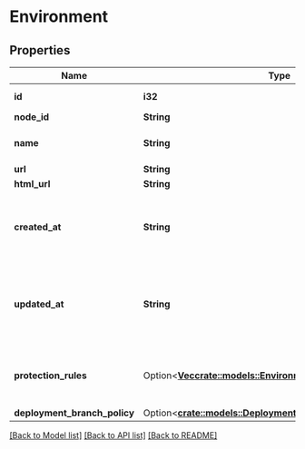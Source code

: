 # Environment

## Properties

Name | Type | Description | Notes
------------ | ------------- | ------------- | -------------
**id** | **i32** | The id of the environment. | 
**node_id** | **String** |  | 
**name** | **String** | The name of the environment. | 
**url** | **String** |  | 
**html_url** | **String** |  | 
**created_at** | **String** | The time that the environment was created, in ISO 8601 format. | 
**updated_at** | **String** | The time that the environment was last updated, in ISO 8601 format. | 
**protection_rules** | Option<[**Vec<crate::models::EnvironmentProtectionRulesInner>**](environment_protection_rules_inner.md)> | Built-in deployment protection rules for the environment. | [optional]
**deployment_branch_policy** | Option<[**crate::models::DeploymentBranchPolicySettings**](deployment-branch-policy-settings.md)> |  | [optional]

[[Back to Model list]](../README.md#documentation-for-models) [[Back to API list]](../README.md#documentation-for-api-endpoints) [[Back to README]](../README.md)


